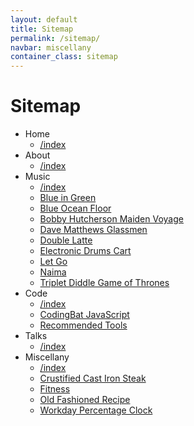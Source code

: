 ```yaml
---
layout: default
title: Sitemap
permalink: /sitemap/
navbar: miscellany
container_class: sitemap
---
```

# Sitemap

* Home
    * [/index](../)
* About
    * [/index](../about/)
* Music
    * [/index](../music/)
    * [Blue in Green](../blue-in-green/)
    * [Blue Ocean Floor](../blue-ocean-floor/)
    * [Bobby Hutcherson Maiden Voyage](../bobby-hutcherson-maiden-voyage/)
    * [Dave Matthews Glassmen](../dave-matthews-glassmen/)
    * [Double Latte](../double-latte/)
    * [Electronic Drums Cart](../electronic-drums-cart/)
    * [Let Go](../let-go/)
    * [Naima](../naima/)
    * [Triplet Diddle Game of Thrones](../triplet-diddle-game-of-thrones/)
* Code
    * [/index](../code/)
    * [CodingBat JavaScript](../codingbat-js/)
    * [Recommended Tools](../recommended-tools/)
* Talks
    * [/index](../talks/)
* Miscellany
    * [/index](../miscellany/)
    * [Crustified Cast Iron Steak](../crustified-cast-iron-steak/)
    * [Fitness](../fitness/)
    * [Old Fashioned Recipe](../old-fashioned-recipe/)
    * [Workday Percentage Clock](../workday-percentage-clock/)
